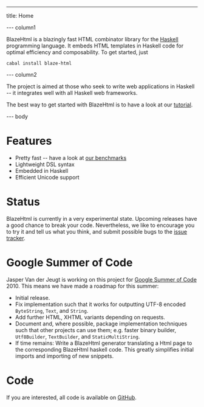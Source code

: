 ---
title: Home

--- column1

BlazeHtml is a blazingly fast HTML combinator library for the [Haskell]
programming language. It embeds HTML templates in Haskell code for optimal
efficiency and composability.  To get started, just

    cabal install blaze-html

[Haskell]: http://haskell.org/

--- column2

The project is aimed at those who seek to write web applications in Haskell --
it integrates well with all Haskell web frameworks.

The best way to get started with BlazeHtml is to have a look at our [tutorial].

[tutorial]: $root/tutorial.html

--- body

# Features

- Pretty fast -- have a look at [our benchmarks]
- Lightweight DSL syntax
- Embedded in Haskell
- Efficient Unicode support

[our benchmarks]: $root/benchmarks.html

# Status

BlazeHtml is currently in a very experimental state. Upcoming releases have a
good chance to break your code. Nevertheless, we like to encourage you to try
it and tell us what you think, and submit possible bugs to the [issue tracker].

[issue tracker]: http://github.com/jaspervdj/BlazeHtml/issues/

# Google Summer of Code

Jasper Van der Jeugt is working on this project for [Google Summer of Code]
2010. This means we have made a roadmap for this summer:

[Google Summer of Code]: http://code.google.com/soc/

- Initial release.
- Fix implementation such that it works for outputting UTF-8 encoded
  `ByteString`, `Text`, and `String`.
- Add further HTML, XHTML variants depending on requests.
- Document and, where possible, package implementation techniques such that
  other projects can use them; e.g. faster binary builder, `Utf8Builder`,
  `TextBuilder`, and `StaticMultiString`.
- If time remains: Write a BlazeHtml generator translating a Html page to the
  corresponding BlazeHtml haskell code. This greatly simplifies initial imports
  and importing of new snippets.

# Code

If you are interested, all code is available on [GitHub].

[GitHub]: http://github.com/jaspervdj/BlazeHtml/
